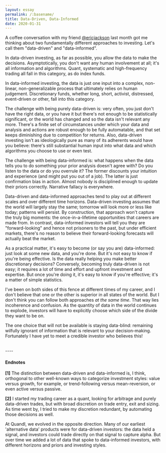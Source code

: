 ```yaml
---
layout: essay
permalink: /:basename/
title: Data-Driven, Data-Informed
date: 2020-01-31
---
```


A coffee conversation with my friend [@ericjackson](https://www.twitter.com/ericjackson) last month got me thinking about two fundamentally different approaches to investing.  Let's call them "data-driven" and "data-informed".

In data-driven investing, as far as possible, you allow the data to make the decisions.  Asymptotically, you don't want any human involvement at all; it's all information and algorithms.  Quant, systematic and high-frequency trading all fall in this category, as do index funds.  

In data-informed investing, the data is just one input into a complex, non-linear, non-generalizable process that ultimately relies on human judgement.  Discretionary funds, whether long, short, activist, distressed, event-driven or other, fall into this category.

The challenge with being purely data-driven is: very often, you just don't have the right data, or you have it but there's not enough to be statistically significant, or the world has changed and so the data isn't relevant any more.  There's a finite set of circumstances under which your data and analysis and actions are robust enough to be fully automatable, and that set keeps diminishing due to competition for returns.  Also, data-driven investing isn't as ideologically pure as many of its adherents would have you believe: there's still substantial human input into what data and which algorithms you choose to use or even test.

The challenge with being data-informed is: what happens when the data tells you to do something your prior analysis doesn't agree with?  Do you listen to the data or do you overrule it? The former discounts your intuition and experience (and might put you out of a job). The latter is just confirmation bias in action.  Almost nobody is disciplined enough to update their priors correctly.  Narrative fallacy is everywhere.

Data-driven and data-informed approaches tend to play out at different scales and over different time horizons.  Data-driven investing assumes that the world will largely stay the same; tomorrow will look more or less like today; patterns will persist.  By construction, that approach won't capture the truly big moments: the once-in-a-lifetime opportunities that careers are made from.  In contrast, data-informed investors will tell you they are "forward-looking" and hence not prisoners to the past, but under efficient markets, there's no reason to believe their forward-looking forecasts will actually beat the market.

As a practical matter, it's easy to become (or say you are) data-informed: just look at some new data, and you're done.  But it's not easy to know if you're being effective.  Is the data really helping you make better discretionary decisions?  Conversely, becoming truly data-driven is not easy; it requires a lot of time and effort and upfront investment and expertise.  But once you're doing it, it's easy to know if you're effective; it's a matter of simple statistics.

I've been on both sides of this fence at different times of my career, and I don't believe that one or the other is superior in all states of the world.  But I don't think you can follow both approaches *at the same time*.  That way lies incoherence and confusion.  As the quantity of data in the world continues to explode, investors will have to explicitly choose which side of the divide they want to be on.  

The one choice that will not be available is staying data-blind: remaining wilfully ignorant of information that is relevant to your decision-making.  Fortunately I have yet to meet a credible investor who believes this! 

<br/>
----
<br/>

#### Endnotes

**[1]** The distinction between data-driven and data-informed is, I think, orthogonal to other well-known ways to categorize investment styles: value versus growth, for example, or trend-following versus mean-reversion, or even active versus passive.  

**[2]** I started my trading career as a quant, looking for arbitrage and purely data-driven trades, but with broad discretion on trade entry, exit and sizing. As time went by, I tried to make my discretion redundant, by automating those decisions as well.

At Quandl, we evolved in the opposite direction.  Many of our earliest 'alternative data' products were for data-driven investors: the data held a signal, and investors could trade directly on that signal to capture alpha. But over time we added a lot of data that spoke to data-informed investors, with different horizons and priors and investing styles.